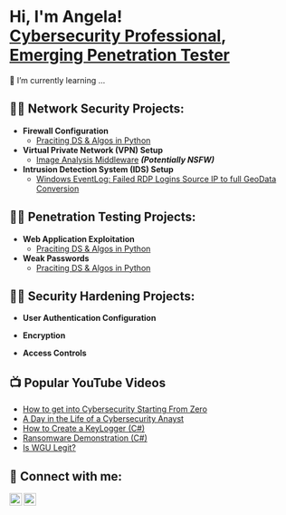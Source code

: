 <h1>Hi, I'm Angela! <br/><a href="https://github.com/aye-gee"></a> <a href="https://www.linkedin.com/in/angelagailliard/">Cybersecurity Professional</a>, <a href="https://www.youtube.com/c/@ayesgeee">Emerging Penetration Tester</a></h1>

🌱 I’m currently learning ...

<h2>👨‍💻 Network Security Projects:</h2>

- <b>Firewall Configuration</b>
  - [Praciting DS & Algos in Python](https://github.com/joshmadakor1/Algorithms-Practice)
- <b>Virtual Private Network (VPN) Setup</b>
  - [Image Analysis Middleware](https://github.com/joshmadakor1/4chan-Image-Analysis-Middleware-C964) <b><i>(Potentially NSFW)</b></i>
- <b>Intrusion Detection System (IDS) Setup</b>
  - [Windows EventLog: Failed RDP Logins Source IP to full GeoData Conversion](https://github.com/joshmadakor1/Sentinel-Lab)

<h2>👨‍💻 Penetration Testing Projects:</h2>

- <b>Web Application Exploitation</b>
  - [Praciting DS & Algos in Python](https://github.com/joshmadakor1/Algorithms-Practice)
- <b>Weak Passwords</b>
  - [Praciting DS & Algos in Python](https://github.com/joshmadakor1/Algorithms-Practice)
 
<h2>👨‍💻 Security Hardening Projects:</h2>

- <b>User Authentication Configuration</b>

- <b>Encryption</b>

- <b>Access Controls</b>




<h2>📺 Popular YouTube Videos</h2>

- [How to get into Cybersecurity Starting From Zero](https://www.youtube.com/watch?v=a83ASGn_V_s)
- [A Day in the Life of a Cybersecurity Anayst](https://www.youtube.com/watch?v=uHy3oM7NnoU)
- [How to Create a KeyLogger (C#)](https://www.youtube.com/watch?v=N-L9hklSlNk)
- [Ransomware Demonstration (C#)](https://www.youtube.com/watch?v=OfvdQeh79s0)
- [Is WGU Legit?](https://www.youtube.com/watch?v=E2MwRWxDBkA)

<h2> 🤳 Connect with me:</h2>

[<img align="left" alt="JoshMadakor | LinkedIn" width="22px" src="https://cdn.jsdelivr.net/npm/simple-icons@v3/icons/linkedin.svg" />][linkedin]
[<img align="left" alt="JoshMadakor | YouTube" width="22px" src="https://cdn.jsdelivr.net/npm/simple-icons@v3/icons/youtube.svg" />][youtube]

[linkedin]: https://linkedin.com/in/angelagailliard
[youtube]: https://www.youtube.com/c/@ayesgeee


<!--
**joshmadakor1/joshmadakor1** is a ✨ _special_ ✨ repository because its `README.md` (this file) appears on your GitHub profile.

Here are some ideas to get you started:

- 🔭 I’m currently working on ...
- 🌱 I’m currently learning ...
- 👯 I’m looking to collaborate on ...
- 🤔 I’m looking for help with ...
- 💬 Ask me about ...
- 📫 How to reach me: ...
- 😄 Pronouns: ...
- ⚡ Fun fact: ...
-->
